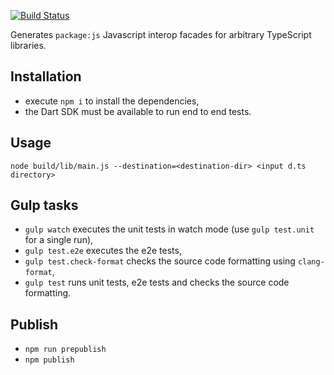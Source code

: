 [![Build Status](https://travis-ci.org/dart-lang/js_facade_gen.svg?branch=master)](https://travis-ci.org/dart-lang/js_facade_gen)

Generates `package:js` Javascript interop facades for arbitrary TypeScript
libraries.

## Installation

- execute `npm i` to install the dependencies,
- the Dart SDK must be available to run end to end tests.

## Usage

`node build/lib/main.js --destination=<destination-dir> <input d.ts directory>`

## Gulp tasks

- `gulp watch` executes the unit tests in watch mode (use `gulp test.unit` for a single run),
- `gulp test.e2e` executes the e2e tests,
- `gulp test.check-format` checks the source code formatting using `clang-format`,
- `gulp test` runs unit tests, e2e tests and checks the source code formatting.

## Publish

 - `npm run prepublish`
 - `npm publish`
